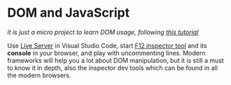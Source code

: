 # DOM and JavaScript

_it is just a micro project to learn DOM usage, following [this tutorial](https://youtu.be/0ik6X4DJKCc)_

Use [Live Server](https://marketplace.visualstudio.com/items?itemName=ritwickdey.LiveServer) in Visual Studio Code, start [F12 inspector tool](https://developers.google.com/web/tools/chrome-devtools/) and its __console__ in your browser, and play with uncommenting lines. Modern frameworks will help you a lot about DOM manipulation, but it is still a must to know it in depth, also the inspector dev tools which can be found in all the modern browsers.
